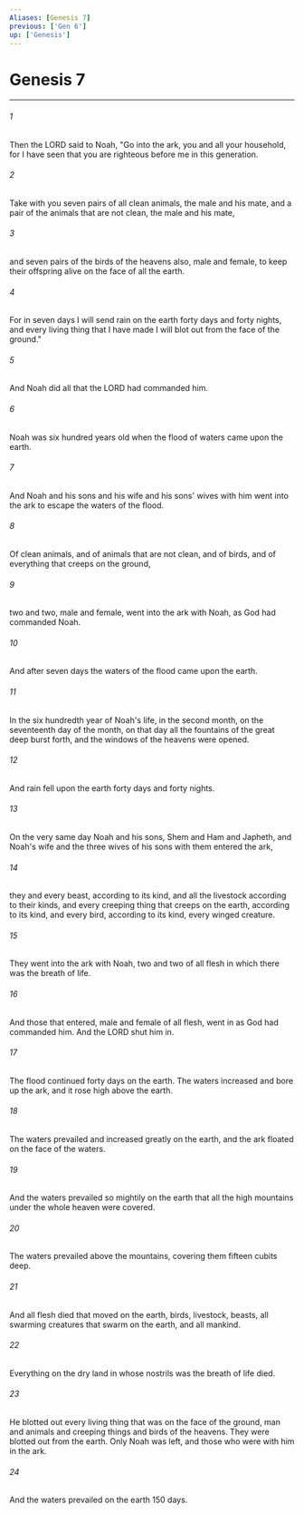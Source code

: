 ```yaml
---
Aliases: [Genesis 7]
previous: ['Gen 6']
up: ['Genesis']
---
```

# Genesis 7

***

 

###### 1 
Then the LORD said to Noah, "Go into the ark, you and all your household, for I have seen that you are righteous before me in this generation. 
 

###### 2 
Take with you seven pairs of all clean animals, the male and his mate, and a pair of the animals that are not clean, the male and his mate, 
 

###### 3 
and seven pairs of the birds of the heavens also, male and female, to keep their offspring alive on the face of all the earth. 
 

###### 4 
For in seven days I will send rain on the earth forty days and forty nights, and every living thing that I have made I will blot out from the face of the ground." 
 

###### 5 
And Noah did all that the LORD had commanded him.
 
 

###### 6 
Noah was six hundred years old when the flood of waters came upon the earth. 
 

###### 7 
And Noah and his sons and his wife and his sons' wives with him went into the ark to escape the waters of the flood. 
 

###### 8 
Of clean animals, and of animals that are not clean, and of birds, and of everything that creeps on the ground, 
 

###### 9 
two and two, male and female, went into the ark with Noah, as God had commanded Noah. 
 

###### 10 
And after seven days the waters of the flood came upon the earth.
 
 

###### 11 
In the six hundredth year of Noah's life, in the second month, on the seventeenth day of the month, on that day all the fountains of the great deep burst forth, and the windows of the heavens were opened. 
 

###### 12 
And rain fell upon the earth forty days and forty nights. 
 

###### 13 
On the very same day Noah and his sons, Shem and Ham and Japheth, and Noah's wife and the three wives of his sons with them entered the ark, 
 

###### 14 
they and every beast, according to its kind, and all the livestock according to their kinds, and every creeping thing that creeps on the earth, according to its kind, and every bird, according to its kind, every winged creature. 
 

###### 15 
They went into the ark with Noah, two and two of all flesh in which there was the breath of life. 
 

###### 16 
And those that entered, male and female of all flesh, went in as God had commanded him. And the LORD shut him in.
 
 

###### 17 
The flood continued forty days on the earth. The waters increased and bore up the ark, and it rose high above the earth. 
 

###### 18 
The waters prevailed and increased greatly on the earth, and the ark floated on the face of the waters. 
 

###### 19 
And the waters prevailed so mightily on the earth that all the high mountains under the whole heaven were covered. 
 

###### 20 
The waters prevailed above the mountains, covering them fifteen cubits deep. 
 

###### 21 
And all flesh died that moved on the earth, birds, livestock, beasts, all swarming creatures that swarm on the earth, and all mankind. 
 

###### 22 
Everything on the dry land in whose nostrils was the breath of life died. 
 

###### 23 
He blotted out every living thing that was on the face of the ground, man and animals and creeping things and birds of the heavens. They were blotted out from the earth. Only Noah was left, and those who were with him in the ark. 
 

###### 24 
And the waters prevailed on the earth 150 days.
 
